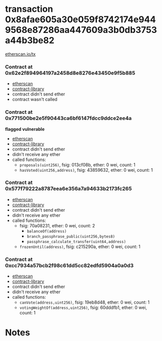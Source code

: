# transaction 0x8afae605a30e059f8742174e9449568e87286aa447609a3b0db3753a44b3be82

[etherscan.io/tx](https://etherscan.io/tx/0x8afae605a30e059f8742174e9449568e87286aa447609a3b0db3753a44b3be82)


### Contract at 0x62e2f894964197a2458d8e8276e43450e9f5b885

* [etherscan](https://etherscan.io/address/0x62e2f894964197a2458d8e8276e43450e9f5b885)
* [contract-library](https://contract-library.com/contracts/Ethereum/62e2f894964197a2458d8e8276e43450e9f5b885)
* contract didn't send ether
* contract wasn't called


### Contract at 0x771500be2e5f90443ca6bf6147fdcc9ddce2ee4a

**flagged vulnerable**

* [etherscan](https://etherscan.io/address/0x771500be2e5f90443ca6bf6147fdcc9ddce2ee4a)
* [contract-library](https://contract-library.com/contracts/Ethereum/771500be2e5f90443ca6bf6147fdcc9ddce2ee4a)
* contract didn't send ether
* didn't receive any ether
* called functions:
    * `proposals(uint256)`, fsig: 013cf08b, ether: 0 wei, count: 1
    * `hasVoted(uint256,address)`, fsig: 43859632, ether: 0 wei, count: 1


### Contract at 0x577f79222a8787eea6e356a7a94633b2173fc265

* [etherscan](https://etherscan.io/address/0x577f79222a8787eea6e356a7a94633b2173fc265)
* [contract-library](https://contract-library.com/contracts/Ethereum/577f79222a8787eea6e356a7a94633b2173fc265)
* contract didn't send ether
* didn't receive any ether
* called functions:
    * fsig: 70a08231, ether: 0 wei, count: 2
        * `balanceOf(address)`
        * `branch_passphrase_public(uint256,bytes8)`
        * `passphrase_calculate_transfer(uint64,address)`
    * `frozenUntil(address)`, fsig: c215290a, ether: 0 wei, count: 1


### Contract at 0xcc7934a57bcb2f98c61dd5cc82edfd5904a0a0d3

* [etherscan](https://etherscan.io/address/0xcc7934a57bcb2f98c61dd5cc82edfd5904a0a0d3)
* [contract-library](https://contract-library.com/contracts/Ethereum/cc7934a57bcb2f98c61dd5cc82edfd5904a0a0d3)
* contract didn't send ether
* didn't receive any ether
* called functions:
    * `canVote(address,uint256)`, fsig: 19eb8d48, ether: 0 wei, count: 1
    * `votingWeightOf(address,uint256)`, fsig: 60dddfb1, ether: 0 wei, count: 1

# Notes

